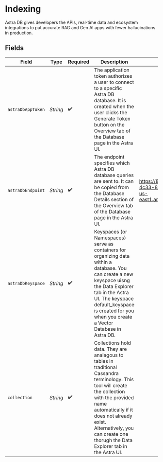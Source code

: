 # Indexing

Astra DB gives developers the APIs, real-time data and ecosystem integrations to put accurate RAG and Gen AI apps with fewer hallucinations in production.


## Fields

| Field                                                                                                                                                                                                                                                                              | Type                                                                                                                                                                                                                                                                               | Required                                                                                                                                                                                                                                                                           | Description                                                                                                                                                                                                                                                                        | Example                                                                                                                                                                                                                                                                            |
| ---------------------------------------------------------------------------------------------------------------------------------------------------------------------------------------------------------------------------------------------------------------------------------- | ---------------------------------------------------------------------------------------------------------------------------------------------------------------------------------------------------------------------------------------------------------------------------------- | ---------------------------------------------------------------------------------------------------------------------------------------------------------------------------------------------------------------------------------------------------------------------------------- | ---------------------------------------------------------------------------------------------------------------------------------------------------------------------------------------------------------------------------------------------------------------------------------- | ---------------------------------------------------------------------------------------------------------------------------------------------------------------------------------------------------------------------------------------------------------------------------------- |
| `astraDbAppToken`                                                                                                                                                                                                                                                                  | *String*                                                                                                                                                                                                                                                                           | :heavy_check_mark:                                                                                                                                                                                                                                                                 | The application token authorizes a user to connect to a specific Astra DB database. It is created when the user clicks the Generate Token button on the Overview tab of the Database page in the Astra UI.                                                                         |                                                                                                                                                                                                                                                                                    |
| `astraDbEndpoint`                                                                                                                                                                                                                                                                  | *String*                                                                                                                                                                                                                                                                           | :heavy_check_mark:                                                                                                                                                                                                                                                                 | The endpoint specifies which Astra DB database queries are sent to. It can be copied from the Database Details section of the Overview tab of the Database page in the Astra UI.                                                                                                   | https://8292d414-dd1b-4c33-8431-e838bedc04f7-us-east1.apps.astra.datastax.com                                                                                                                                                                                                      |
| `astraDbKeyspace`                                                                                                                                                                                                                                                                  | *String*                                                                                                                                                                                                                                                                           | :heavy_check_mark:                                                                                                                                                                                                                                                                 | Keyspaces (or Namespaces) serve as containers for organizing data within a database. You can create a new keyspace uisng the Data Explorer tab in the Astra UI. The keyspace default_keyspace is created for you when you create a Vector Database in Astra DB.                    |                                                                                                                                                                                                                                                                                    |
| `collection`                                                                                                                                                                                                                                                                       | *String*                                                                                                                                                                                                                                                                           | :heavy_check_mark:                                                                                                                                                                                                                                                                 | Collections hold data. They are analagous to tables in traditional Cassandra terminology. This tool will create the collection with the provided name automatically if it does not already exist. Alternatively, you can create one thorugh the Data Explorer tab in the Astra UI. |                                                                                                                                                                                                                                                                                    |